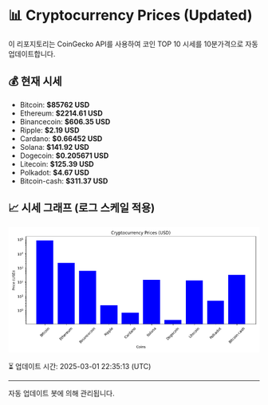 
# 📊 Cryptocurrency Prices (Updated)

이 리포지토리는 CoinGecko API를 사용하여 코인 TOP 10 시세를 10분가격으로 자동 업데이트합니다.

## 💰 현재 시세
- Bitcoin: **$85762 USD**
- Ethereum: **$2214.61 USD**
- Binancecoin: **$606.35 USD**
- Ripple: **$2.19 USD**
- Cardano: **$0.66452 USD**
- Solana: **$141.92 USD**
- Dogecoin: **$0.205671 USD**
- Litecoin: **$125.39 USD**
- Polkadot: **$4.67 USD**
- Bitcoin-cash: **$311.37 USD**

## 📈 시세 그래프 (로그 스케일 적용)
![Crypto Prices](crypto_prices.png)

⏳ 업데이트 시간: 2025-03-01 22:35:13 (UTC)

---
자동 업데이트 봇에 의해 관리됩니다.
